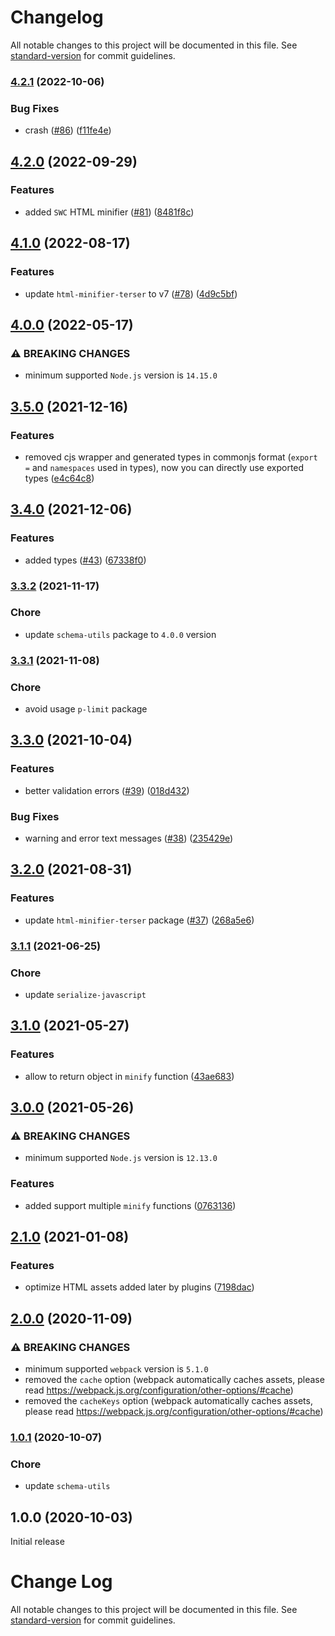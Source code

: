 # Changelog

All notable changes to this project will be documented in this file. See [standard-version](https://github.com/conventional-changelog/standard-version) for commit guidelines.

### [4.2.1](https://github.com/webpack-contrib/html-minimizer-webpack-plugin/compare/v4.2.0...v4.2.1) (2022-10-06)


### Bug Fixes

* crash ([#86](https://github.com/webpack-contrib/html-minimizer-webpack-plugin/issues/86)) ([f11fe4e](https://github.com/webpack-contrib/html-minimizer-webpack-plugin/commit/f11fe4e59b9a81b79bd438aeed8570fe46683958))

## [4.2.0](https://github.com/webpack-contrib/html-minimizer-webpack-plugin/compare/v4.1.0...v4.2.0) (2022-09-29)


### Features

* added `SWC` HTML minifier ([#81](https://github.com/webpack-contrib/html-minimizer-webpack-plugin/issues/81)) ([8481f8c](https://github.com/webpack-contrib/html-minimizer-webpack-plugin/commit/8481f8ce7d835470873cebb847cb636f9c8b52f5))

## [4.1.0](https://github.com/webpack-contrib/html-minimizer-webpack-plugin/compare/v4.0.0...v4.1.0) (2022-08-17)


### Features

* update `html-minifier-terser` to v7 ([#78](https://github.com/webpack-contrib/html-minimizer-webpack-plugin/issues/78)) ([4d9c5bf](https://github.com/webpack-contrib/html-minimizer-webpack-plugin/commit/4d9c5bff31ce73fd08f6981700c61ac7b1fbbfc0))

## [4.0.0](https://github.com/webpack-contrib/html-minimizer-webpack-plugin/compare/v3.5.0...v4.0.0) (2022-05-17)


### ⚠ BREAKING CHANGES

* minimum supported `Node.js` version is `14.15.0`

## [3.5.0](https://github.com/webpack-contrib/html-minimizer-webpack-plugin/compare/v3.4.0...v3.5.0) (2021-12-16)


### Features

* removed cjs wrapper and generated types in commonjs format (`export =` and `namespaces` used in types), now you can directly use exported types ([e4c64c8](https://github.com/webpack-contrib/html-minimizer-webpack-plugin/commit/e4c64c8c9d0cee2f6545893252738626d51503f1))

## [3.4.0](https://github.com/webpack-contrib/html-minimizer-webpack-plugin/compare/v3.3.2...v3.4.0) (2021-12-06)


### Features

* added types ([#43](https://github.com/webpack-contrib/html-minimizer-webpack-plugin/issues/43)) ([67338f0](https://github.com/webpack-contrib/html-minimizer-webpack-plugin/commit/67338f0d92bf4adc5c49aeabb969b747bf877dd9))

### [3.3.2](https://github.com/webpack-contrib/html-minimizer-webpack-plugin/compare/v3.3.1...v3.3.2) (2021-11-17)


### Chore

* update `schema-utils` package to `4.0.0` version

### [3.3.1](https://github.com/webpack-contrib/html-minimizer-webpack-plugin/compare/v3.3.0...v3.3.1) (2021-11-08)

### Chore

* avoid usage `p-limit` package

## [3.3.0](https://github.com/webpack-contrib/html-minimizer-webpack-plugin/compare/v3.2.0...v3.3.0) (2021-10-04)


### Features

* better validation errors ([#39](https://github.com/webpack-contrib/html-minimizer-webpack-plugin/issues/39)) ([018d432](https://github.com/webpack-contrib/html-minimizer-webpack-plugin/commit/018d432ca37362e66c7f6ef28834600747135fb7))


### Bug Fixes

* warning and error text messages ([#38](https://github.com/webpack-contrib/html-minimizer-webpack-plugin/issues/38)) ([235429e](https://github.com/webpack-contrib/html-minimizer-webpack-plugin/commit/235429ea476f9addbe7b5c3cbbb0a4fd3b40218f))

## [3.2.0](https://github.com/webpack-contrib/html-minimizer-webpack-plugin/compare/v3.1.1...v3.2.0) (2021-08-31)


### Features

* update `html-minifier-terser` package ([#37](https://github.com/webpack-contrib/html-minimizer-webpack-plugin/issues/37)) ([268a5e6](https://github.com/webpack-contrib/html-minimizer-webpack-plugin/commit/268a5e6e5a3bb25bccdd9a3bc986bcd37688dfe9))

### [3.1.1](https://github.com/webpack-contrib/html-minimizer-webpack-plugin/compare/v3.1.0...v3.1.1) (2021-06-25)

### Chore

* update `serialize-javascript`

## [3.1.0](https://github.com/webpack-contrib/html-minimizer-webpack-plugin/compare/v3.0.0...v3.1.0) (2021-05-27)


### Features

* allow to return object in `minify` function ([43ae683](https://github.com/webpack-contrib/html-minimizer-webpack-plugin/commit/43ae6838e54f5adea23e82c66db1fd493c7efd95))

## [3.0.0](https://github.com/webpack-contrib/html-minimizer-webpack-plugin/compare/v2.1.0...v3.0.0) (2021-05-26)


### ⚠ BREAKING CHANGES

* minimum supported `Node.js` version is `12.13.0`

### Features

* added support multiple `minify` functions ([0763136](https://github.com/webpack-contrib/html-minimizer-webpack-plugin/commit/0763136d7b763a9802f1b4da156518dc05f1ec2d))

## [2.1.0](https://github.com/webpack-contrib/html-minimizer-webpack-plugin/compare/v2.0.0...v2.1.0) (2021-01-08)


### Features

* optimize HTML assets added later by plugins ([7198dac](https://github.com/webpack-contrib/html-minimizer-webpack-plugin/commit/7198dac4f5c9a0b91e586d64b79ae16133a16447))

## [2.0.0](https://github.com/webpack-contrib/html-minimizer-webpack-plugin/compare/v1.0.1...v2.0.0) (2020-11-09)


### ⚠ BREAKING CHANGES

* minimum supported `webpack` version is `5.1.0`
* removed the `cache` option (webpack automatically caches assets, please read https://webpack.js.org/configuration/other-options/#cache)
* removed the `cacheKeys` option (webpack automatically caches assets, please read https://webpack.js.org/configuration/other-options/#cache)

### [1.0.1](https://github.com/webpack-contrib/html-minimizer-webpack-plugin/compare/v1.0.0...v1.0.1) (2020-10-07)

### Chore

* update `schema-utils`

## 1.0.0 (2020-10-03)

Initial release

# Change Log

All notable changes to this project will be documented in this file. See [standard-version](https://github.com/conventional-changelog/standard-version) for commit guidelines.
